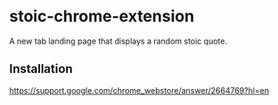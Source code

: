 # stoic-chrome-extension

A new tab landing page that displays a random stoic quote.

## Installation

https://support.google.com/chrome_webstore/answer/2664769?hl=en
